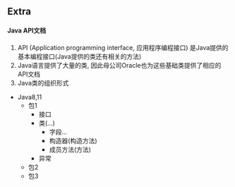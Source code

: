 ## Extra

#### Java API文档
1. API (Application programming interface, 应用程序编程接口) 是Java提供的基本编程接口(Java提供的类还有相关的方法)
2. Java语言提供了大量的类, 因此母公司Oracle也为这些基础类提供了相应的API文档
3. Java类的组织形式


- Java8,11
  - 包1
    - 接口
    - 类(...)
      - 字段...
      - 构造器(构造方法)
      - 成员方法(方法)
    - 异常
  - 包2
  - 包3